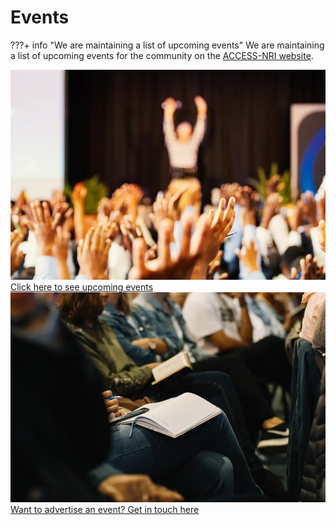 # Events

???+ info "We are maintaining a list of upcoming events"
    We are maintaining a list of upcoming events for the community on the [ACCESS-NRI website](https://www.access-nri.org.au/community/news-and-events/).

<div class="card-container" style="flex-wrap:nowrap;">
    <a href="https://www.access-nri.org.au/community/news-and-events/" class="vertical-card aspect-ratio1to1">
        <div class="vertical-card-image-container">
            <img class="img-cover" src="../../assets/events_1.jpg" alt="Events List">
        </div>
        <div class="vertical-card-text-container   bold">Click here to see upcoming events</div>
    </a>
    <a href="https://www.access-nri.org.au/community/news-and-events/" class="vertical-card aspect-ratio1to1">
        <div class="vertical-card-image-container">
            <img class="img-cover" src="../../assets/events_2.jpg" alt="Events Get in Touch">
        </div>
        <div class="vertical-card-text-container   bold">Want to advertise an event? Get in touch here</div>
    </a>
</div>